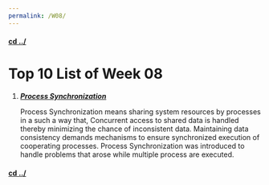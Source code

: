 ```yaml
---
permalink: /W08/
---
```


#### [cd ../](../)

# Top 10 List of Week 08

1. ***[Process Synchronization](https://www.studytonight.com/operating-system/process-synchronization)***

   Process Synchronization means sharing system resources by processes in a such a way that, Concurrent access to shared data is handled thereby minimizing the chance of inconsistent data. Maintaining data consistency demands mechanisms to ensure synchronized execution of cooperating processes. Process Synchronization was introduced to handle problems that arose while multiple process are executed.


#### [cd ../](../)
